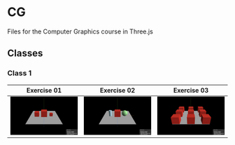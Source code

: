 # CG
Files for the Computer Graphics course in Three.js

## Classes

### Class 1

| Exercise 01 | Exercise 02 | Exercise 03 |
|---|---|---|
| ![title](assets/screenshots/aula1_exercice01.png) | ![title](assets/screenshots/aula1_exercice02.png) | ![title](assets/screenshots/aula1_exercice03.png) |

